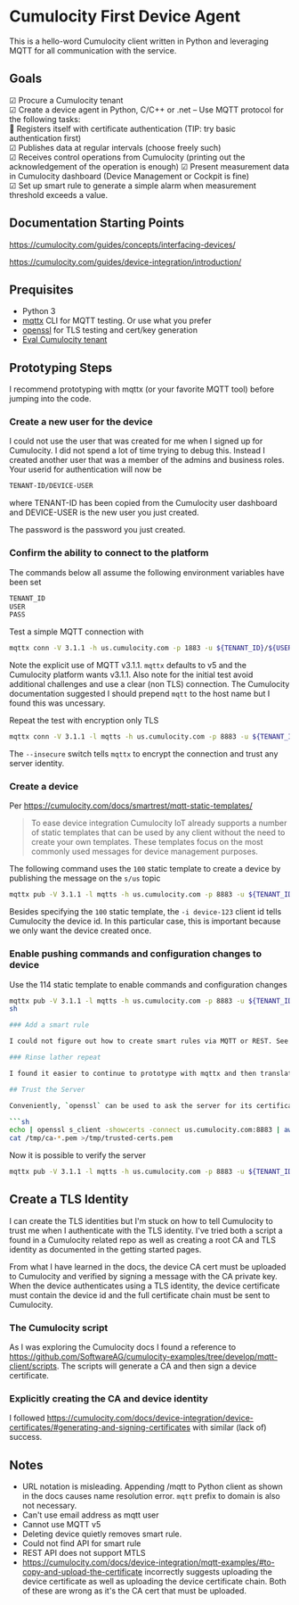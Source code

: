 # Cumulocity First Device Agent

This is a hello-word Cumulocity client written in Python and leveraging MQTT for all communication with the service.

## Goals

☑ Procure a Cumulocity tenant  
☑ Create a device agent in Python, C/C++ or .net – Use MQTT protocol for the following tasks:  
🔴 Registers itself with certificate authentication (TIP: try basic authentication first)  
☑ Publishes data at regular intervals (choose freely such)  
☑ Receives control operations from Cumulocity (printing out the acknowledgement of the operation is enough)
☑ Present measurement data in Cumulocity dashboard (Device Management or Cockpit is fine)  
☑ Set up smart rule to generate a simple alarm when measurement threshold exceeds a value.

## Documentation Starting Points

<https://cumulocity.com/guides/concepts/interfacing-devices/>

<https://cumulocity.com/guides/device-integration/introduction/>

## Prequisites

- Python 3
- [mqttx](https://mqttx.app/) CLI for MQTT testing. Or use what you prefer
- [openssl](https://www.openssl.org/) for TLS testing and cert/key generation
- [Eval Cumulocity tenant](https://www.cumulocity.com/pages/free-trial/)

## Prototyping Steps

I recommend prototyping with mqttx (or your favorite MQTT tool) before jumping into the code.

### Create a new user for the device

I could not use the user that was created for me when I signed up for Cumulocity. I did not spend a lot of time trying to debug this. Instead I created another user that was a member of the admins and business roles. Your userid for authentication will now be

```sh
TENANT-ID/DEVICE-USER
```

where TENANT-ID has been copied from the Cumulocity user dashboard and DEVICE-USER is the new user you just created.

The password is the password you just created.

### Confirm the ability to connect to the platform

The commands below all assume the following environment variables have been set

```sh
TENANT_ID
USER
PASS
```

Test a simple MQTT connection with 

```sh
mqttx conn -V 3.1.1 -h us.cumulocity.com -p 1883 -u ${TENANT_ID}/${USER} -P ${PASS}
```

Note the explicit use of MQTT v3.1.1. `mqttx` defaults to v5 and the Cumulocity platform wants v3.1.1. Also note for the initial test avoid additional challenges and use a clear (non TLS) connection. The Cumulocity documentation suggested I should prepend `mqtt` to the host name but I found this was uncessary.

Repeat the test with encryption only TLS

```sh
mqttx conn -V 3.1.1 -l mqtts -h us.cumulocity.com -p 8883 -u ${TENANT_ID}/${USER} -P ${PASS} --insecure
```

The `--insecure` switch tells `mqttx` to encrypt the connection and trust any server identity.

### Create a device

Per <https://cumulocity.com/docs/smartrest/mqtt-static-templates/>

> To ease device integration Cumulocity IoT already supports a number of static templates that can be used by any client without the need to create your own templates. These templates focus on the most commonly used messages for device management purposes.

The following command uses the `100` static template to create a device by publishing the message on the `s/us` topic

```sh
mqttx pub -V 3.1.1 -l mqtts -h us.cumulocity.com -p 8883 -u ${TENANT_ID}/${USER} -P ${PASS} -t 's/us' -m '100,A device,c8y_MQTTdevice' -i device-123 --insecure
```

Besides specifying the `100` static template, the `-i device-123` client id tells Cumulocity the device id. In this particular case, this is important because we only want the device created once.

### Enable pushing commands and configuration changes to device

Use the 114 static template to enable commands and configuration changes

```sh
mqttx pub -V 3.1.1 -l mqtts -h us.cumulocity.com -p 8883 -u ${TENANT_ID}/${USER} -P ${PASS} -t 's/us' -m '114,c8y_Command,c8y_Configuration' -i device-123 --insecure
sh

### Add a smart rule

I could not figure out how to create smart rules via MQTT or REST. See <https://cumulocity.com/docs/cockpit/smart-rules/> for how to create a smart rule via the portal.

### Rinse lather repeat

I found it easier to continue to prototype with mqttx and then translating that into Python, even for the `mqttx sub` scenarios.

## Trust the Server

Conveniently, `openssl` can be used to ask the server for its certificates. Inconveniently, a separate script is needed to separate out the certificates from the other output

```sh
echo | openssl s_client -showcerts -connect us.cumulocity.com:8883 | awk '/-----BEGIN CERTIFICATE-----/,/-----END CERTIFICATE-----/{if(/-----BEGIN CERTIFICATE-----/){a++}; out="/tmp/ca-"a".pem"; print > out}'
cat /tmp/ca-*.pem >/tmp/trusted-certs.pem
```

Now it is possible to verify the server

```sh
mqttx pub -V 3.1.1 -l mqtts -h us.cumulocity.com -p 8883 -u ${TENANT_ID}/${USER} -P ${PASS} -t 's/us' -m '100,A device,c8y_MQTTdevice' -i device-123 --ca /tmp/trusted-certs.pem
```

## Create a TLS Identity

I can create the TLS identities but I'm stuck on how to tell Cumulocity to trust me when I authenticate with the TLS identity. I've tried both a script a found in a Cumulocity related repo as well as creating a root CA and TLS identity as documented in the getting started pages. 

From what I have learned in the docs, the device CA cert must be uploaded to Cumulocity and verified by signing a message with the CA private key. When the device authenticates using a TLS identity, the device certificate must contain the device id and the full certificate chain must be sent to Cumulocity.

### The Cumulocity script

As I was exploring the Cumulocity docs I found a reference to <https://github.com/SoftwareAG/cumulocity-examples/tree/develop/mqtt-client/scripts>. The scripts will generate a CA and then sign a device certificate.

### Explicitly creating the CA and device identity

I followed <https://cumulocity.com/docs/device-integration/device-certificates/#generating-and-signing-certificates> with similar (lack of) success.

## Notes

- URL notation is misleading. Appending /mqtt to Python client as shown in the docs causes name resolution error. `mqtt` prefix to domain is also not necessary.
- Can't use email address as mqtt user
- Cannot use MQTT v5
- Deleting device quietly removes smart rule.
- Could not find API for smart rule
- REST API does not support MTLS
- <https://cumulocity.com/docs/device-integration/mqtt-examples/#to-copy-and-upload-the-certificate> incorrectly suggests uploading the device certificate as well as uploading the device certificate chain. Both of these are wrong as it's the CA cert that must be uploaded.
